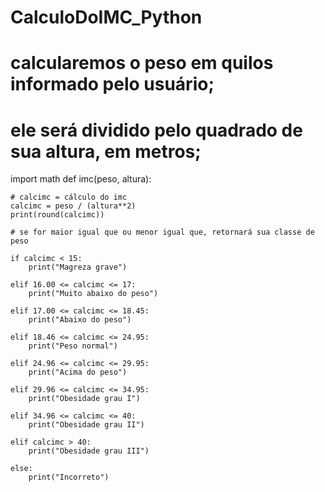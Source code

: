 # CalculoDoIMC_Python

# calcularemos o peso em quilos informado pelo usuário;
# ele será dividido pelo quadrado de sua altura, em metros;
import math
def imc(peso, altura):

    # calcimc = cálculo do imc
    calcimc = peso / (altura**2) 
    print(round(calcimc))

    # se for maior igual que ou menor igual que, retornará sua classe de peso
    
    if calcimc < 15:
        print("Magreza grave")
            
    elif 16.00 <= calcimc <= 17:
        print("Muito abaixo do peso")

    elif 17.00 <= calcimc <= 18.45:
        print("Abaixo do peso")

    elif 18.46 <= calcimc <= 24.95:
        print("Peso normal")

    elif 24.96 <= calcimc <= 29.95:
        print("Acima do peso")
    
    elif 29.96 <= calcimc <= 34.95:
        print("Obesidade grau I")

    elif 34.96 <= calcimc <= 40:
        print("Obesidade grau II")

    elif calcimc > 40:
        print("Obesidade grau III")

    else:
        print("Incorreto")    


